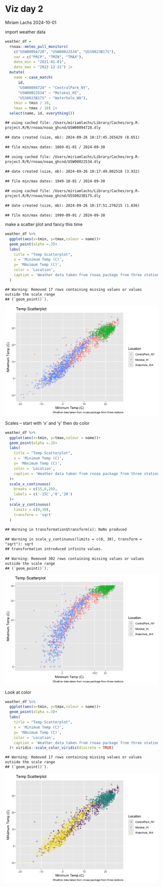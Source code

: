 Viz day 2
================
Miriam Lachs
2024-10-01

import weather data

``` r
weather_df = 
  rnoaa::meteo_pull_monitors(
    c("USW00094728", "USW00022534", "USS0023B17S"),
    var = c("PRCP", "TMIN", "TMAX"), 
    date_min = "2021-01-01",
    date_max = "2022-12-31") |>
  mutate(
    name = case_match(
      id, 
      "USW00094728" ~ "CentralPark_NY", 
      "USW00022534" ~ "Molokai_HI",
      "USS0023B17S" ~ "Waterhole_WA"),
    tmin = tmin / 10,
    tmax = tmax / 10) |>
  select(name, id, everything())
```

    ## using cached file: /Users/miriamlachs/Library/Caches/org.R-project.R/R/rnoaa/noaa_ghcnd/USW00094728.dly

    ## date created (size, mb): 2024-09-26 10:17:45.265429 (8.651)

    ## file min/max dates: 1869-01-01 / 2024-09-30

    ## using cached file: /Users/miriamlachs/Library/Caches/org.R-project.R/R/rnoaa/noaa_ghcnd/USW00022534.dly

    ## date created (size, mb): 2024-09-26 10:17:49.802518 (3.932)

    ## file min/max dates: 1949-10-01 / 2024-09-30

    ## using cached file: /Users/miriamlachs/Library/Caches/org.R-project.R/R/rnoaa/noaa_ghcnd/USS0023B17S.dly

    ## date created (size, mb): 2024-09-26 10:17:51.276215 (1.036)

    ## file min/max dates: 1999-09-01 / 2024-09-30

make a scatter plot and fancy this time

``` r
weather_df %>% 
  ggplot(aes(x=tmin, y=tmax,colour = name))+
  geom_point(alpha =.3)+
  labs(
    title = "Temp Scatterplot",
    x = 'Minimum Temp (C)',
    y= 'MAximum Temp (C)',
    color = 'Location',
    caption = 'Weather data taken from rnoaa package from three stations'
  )
```

    ## Warning: Removed 17 rows containing missing values or values outside the scale range
    ## (`geom_point()`).

![](viz2_files/figure-gfm/unnamed-chunk-2-1.png)<!-- -->

Scales – start with ‘x’ and ‘y’ then do color

``` r
weather_df %>% 
  ggplot(aes(x=tmin, y=tmax,colour = name))+
  geom_point(alpha =.3)+
  labs(
    title = "Temp Scatterplot",
    x = 'Minimum Temp (C)',
    y= 'MAximum Temp (C)',
    color = 'Location',
    caption = 'Weather data taken from rnoaa package from three stations'
  )+ 
  scale_x_continuous(
    breaks = c(15,0,20),
    labels = c('-15C','0','20')
  )+
  scale_y_continuous(
    limits = c(0,30),
    transform = 'sqrt'
  )
```

    ## Warning in transformation$transform(x): NaNs produced

    ## Warning in scale_y_continuous(limits = c(0, 30), transform = "sqrt"): sqrt
    ## transformation introduced infinite values.

    ## Warning: Removed 302 rows containing missing values or values outside the scale range
    ## (`geom_point()`).

![](viz2_files/figure-gfm/unnamed-chunk-3-1.png)<!-- -->

Look at color

``` r
weather_df %>% 
  ggplot(aes(x=tmin, y=tmax,colour = name))+
  geom_point(alpha =.3)+
  labs(
    title = "Temp Scatterplot",
    x = 'Minimum Temp (C)',
    y= 'MAximum Temp (C)',
    color = 'Location',
    caption = 'Weather data taken from rnoaa package from three stations'
  )+ viridis::scale_color_viridis(discrete = TRUE)
```

    ## Warning: Removed 17 rows containing missing values or values outside the scale range
    ## (`geom_point()`).

![](viz2_files/figure-gfm/unnamed-chunk-4-1.png)<!-- -->
